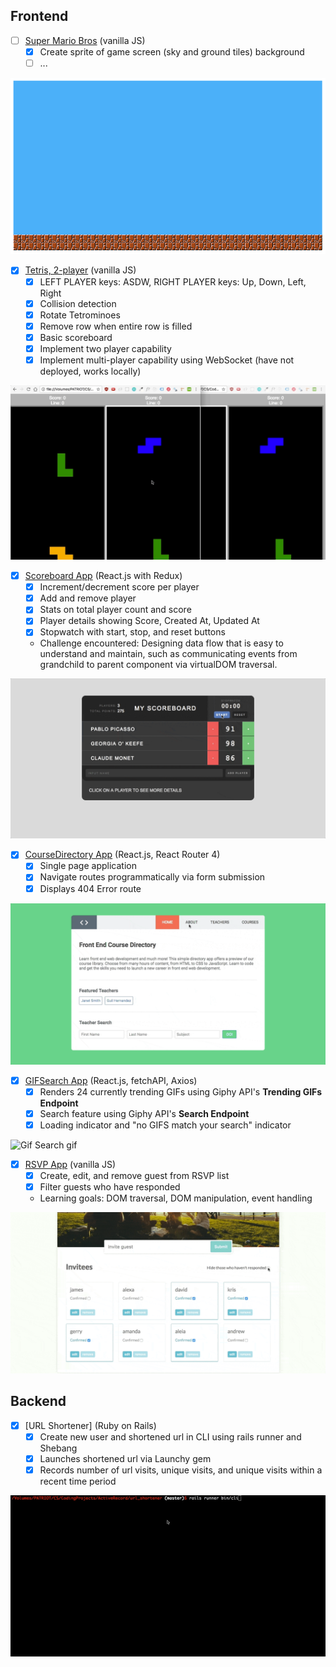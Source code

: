 ## Frontend
* [ ] [Super Mario Bros](https://goo.gl/BnoLin) (vanilla JS)
  * [x] Create sprite of game screen (sky and ground tiles) background
  * [ ] ...

![Super Mario Bros](images/super_mario_bros.png)

* [x] [Tetris, 2-player](https://goo.gl/voR27T) (vanilla JS)
  * [x] LEFT PLAYER keys: ASDW, RIGHT PLAYER keys: Up, Down, Left, Right
  * [x] Collision detection
  * [x] Rotate Tetrominoes
  * [x] Remove row when entire row is filled
  * [x] Basic scoreboard
  * [x] Implement two player capability
  * [x] Implement multi-player capability using WebSocket (have not deployed, works locally)

![Tetris Multiplayer](images/tetris.gif)

* [x] [Scoreboard App](https://goo.gl/GjZeVb) (React.js with Redux)
  * [x] Increment/decrement score per player
  * [x] Add and remove player
  * [x] Stats on total player count and score
  * [x] Player details showing Score, Created At, Updated At
  * [x] Stopwatch with start, stop, and reset buttons
  * Challenge encountered: Designing data flow that is easy to understand and maintain, such as communicating events from grandchild to parent component via virtualDOM traversal.

![Scoreboard gif](images/scoreboard.gif)

* [x] [CourseDirectory App](https://goo.gl/RqTLNk) (React.js, React Router 4)
  * [x] Single page application
  * [x] Navigate routes programmatically via form submission
  * [x] Displays 404 Error route

![CourseDirectory gif](images/course_directory.gif)

* [x] [GIFSearch App](https://goo.gl/8e7Bqn) (React.js, fetchAPI, Axios)
  * [x] Renders 24 currently trending GIFs using Giphy API's **Trending GIFs Endpoint**
  * [x] Search feature using Giphy API's **Search Endpoint**
  * [x] Loading indicator and "no GIFS match your search" indicator

![Gif Search gif](images/giphysearch.gif)

* [x] [RSVP App](https://goo.gl/tWjW7c) (vanilla JS)
  * [x] Create, edit, and remove guest from RSVP list
  * [x] Filter guests who have responded
  * Learning goals: DOM traversal, DOM manipulation, event handling

![rsvp gif](images/rsvp.gif)


## Backend
* [x] [URL Shortener] (Ruby on Rails)
  * [x] Create new user and shortened url in CLI using rails runner and Shebang
  * [x] Launches shortened url via Launchy gem
  * [x] Records number of url visits, unique visits, and unique visits within a recent time period

![url shortener gif](images/url_shortener.gif)
